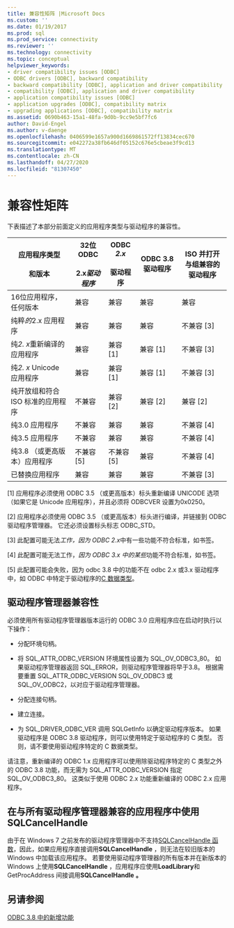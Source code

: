 ```yaml
---
title: 兼容性矩阵 |Microsoft Docs
ms.custom: ''
ms.date: 01/19/2017
ms.prod: sql
ms.prod_service: connectivity
ms.reviewer: ''
ms.technology: connectivity
ms.topic: conceptual
helpviewer_keywords:
- driver compatibility issues [ODBC]
- ODBC drivers [ODBC], backward compatibility
- backward compatibility [ODBC], application and driver compatibility
- compatibility [ODBC], application and driver compatibility
- application compatibility issues [ODBC]
- application upgrades [ODBC], compatibility matrix
- upgrading applications [ODBC], compatibility matrix
ms.assetid: 0690b463-15a1-48fa-9d0b-9cc9e5bf7fc6
author: David-Engel
ms.author: v-daenge
ms.openlocfilehash: 0406599e1657a900d1669861572ff13834cec670
ms.sourcegitcommit: e042272a38fb646df05152c676e5cbeae3f9cd13
ms.translationtype: MT
ms.contentlocale: zh-CN
ms.lasthandoff: 04/27/2020
ms.locfileid: "81307450"
---
```

# <a name="compatibility-matrix"></a>兼容性矩阵
下表描述了本部分前面定义的应用程序类型与驱动程序的兼容性。  
  
|应用程序类型<br /><br /> 和版本|32位 ODBC<br /><br /> 2.x*驱动程序*|ODBC *2.x*<br /><br /> 驱动程序|ODBC 3.8 驱动程序|ISO 并打开与组兼容的驱动程序|  
|--------------------------------------|-----------------------------------|---------------------------|---------------------|-----------------------------------------|  
|16位应用程序，任何版本|兼容|兼容|兼容|兼容|  
|纯粹*的*2.x 应用程序|兼容|兼容|兼容|不兼容 [3]|  
|纯*2. x*重新编译的应用程序|兼容|兼容 [1]|兼容 [1]|不兼容 [3]|  
|纯*2. x* Unicode 应用程序|兼容|兼容 [1]|兼容 [1]|不兼容 [3]|  
|纯开放组和符合 ISO 标准的应用程序|不兼容|兼容 [2]|兼容 [2]|兼容 [2]|  
|纯3.0 应用程序|不兼容|兼容|兼容|不兼容 [4]|  
|纯3.5 应用程序|不兼容|兼容|兼容|不兼容 [4]|  
|纯3.8 （或更高版本）应用程序|不兼容 [5]|不兼容 [5]|兼容|不兼容 [4]|  
|已替换应用程序|兼容|兼容|兼容|不兼容 [3]|  
  
 [1] 应用程序必须使用 ODBC 3.5 （或更高版本）标头重新编译 UNICODE 选项（如果它是 Unicode 应用程序），并且必须将 ODBCVER 设置为0x0250。  
  
 [2] 应用程序必须使用 ODBC 3.5 （或更高版本）标头进行编译，并链接到 ODBC 驱动程序管理器。 它还必须设置标头标志 ODBC_STD。  
  
 [3] 此配置可能无法*工作，因为 ODBC 2.x*中有一些功能不符合标准，如书签。  
  
 [4] 此配置可能无法工作，*因为 ODBC 3.x 中的某些*功能不符合标准，如书签。  
  
 [5] 此配置可能会失败，因为 odbc 3.8 中的功能不在 odbc 2.x 或3.x 驱动程序中，如 ODBC 中特定于驱动程序的[C 数据类型](../../../odbc/reference/develop-app/c-data-types-in-odbc.md)。  
  
## <a name="driver-manager-compatibility"></a>驱动程序管理器兼容性  
 必须使用所有驱动程序管理器版本运行的 ODBC 3.0 应用程序应在启动时执行以下操作：  
  
-   分配环境句柄。  
  
-   将 SQL_ATTR_ODBC_VERSION 环境属性设置为 SQL_OV_ODBC3_80。 如果驱动程序管理器返回 SQL_ERROR，则驱动程序管理器将早于3.8。 根据需要重置 SQL_ATTR_ODBC_VERSION SQL_OV_ODBC3 或 SQL_OV_ODBC2，以对应于驱动程序管理器。  
  
-   分配连接句柄。  
  
-   建立连接。  
  
-   为 SQL_DRIVER_ODBC_VER 调用 SQLGetInfo 以确定驱动程序版本。 如果驱动程序是 ODBC 3.8 驱动程序，则可以使用特定于驱动程序的 C 类型。 否则，请不要使用驱动程序特定的 C 数据类型。  
  
 请注意，重新编译的 ODBC 1.x 应用程序可以使用除驱动程序特定的 C 类型之外的 ODBC 3.8 功能，而无需为 SQL_ATTR_ODBC_VERSION 指定 SQL_OV_ODBC3_80。 这类似于使用 ODBC 2.x 功能重新编译的 ODBC 2.x 应用程序。  
  
## <a name="using-sqlcancelhandle-in-an-application-compatible-with-all-driver-managers"></a>在与所有驱动程序管理器兼容的应用程序中使用 SQLCancelHandle  
 由于在 Windows 7 之前发布的驱动程序管理器中不支持[SQLCancelHandle 函数](../../../odbc/reference/syntax/sqlcancelhandle-function.md)，因此，如果应用程序直接调用**SQLCancelHandle** ，则无法在较旧版本的 Windows 中加载该应用程序。 若要使用驱动程序管理器的所有版本并在新版本的 Windows 上使用**SQLCancelHandle** ，应用程序应使用**LoadLibrary**和 GetProcAddress 间接调用**SQLCancelHandle** **。**  
  
## <a name="see-also"></a>另请参阅  
 [ODBC 3.8 中的新增功能](../../../odbc/reference/what-s-new-in-odbc-3-8.md)
